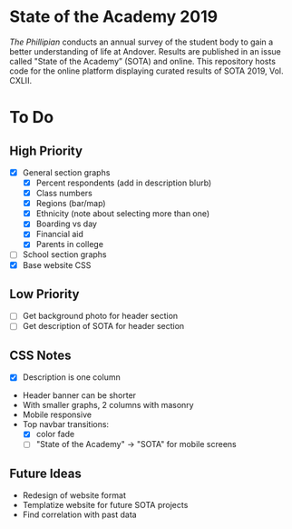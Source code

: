 # State of the Academy 2019

*The Phillipian* conducts an annual survey of the student body to gain a better understanding of life at Andover. Results are published in an issue called "State of the Academy” (SOTA) and online. This repository hosts code for the online platform displaying curated results of SOTA 2019, Vol. CXLII.

# To Do

## High Priority
- [x] General section graphs
  - [x] Percent respondents (add in description blurb)
  - [x] Class numbers
  - [x] Regions (bar/map)
  - [x] Ethnicity (note about selecting more than one)
  - [x] Boarding vs day
  - [x] Financial aid
  - [x] Parents in college
- [ ] School section graphs
- [x] Base website CSS

## Low Priority
- [ ] Get background photo for header section
- [ ] Get description of SOTA for header section

## CSS Notes
- [x] Description is one column
- Header banner can be shorter
- With smaller graphs, 2 columns with masonry
- Mobile responsive
- Top navbar transitions: 
  - [x] color fade
  - [ ] "State of the Academy" &rarr; "SOTA" for mobile screens

## Future Ideas
- Redesign of website format
- Templatize website for future SOTA projects
- Find correlation with past data
